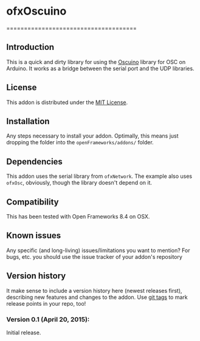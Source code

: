 # ofxOscuino
=====================================

Introduction
------------

This is a quick and dirty library for using the [Oscuino](http://cnmat.berkeley.edu/oscuino) library for OSC on Arduino.  It works as a bridge between the serial port and the UDP libraries.

License
------------

This addon is distributed under the [MIT License](https://en.wikipedia.org/wiki/MIT_License).

Installation
------------
Any steps necessary to install your addon. Optimally, this means just dropping the folder into the `openFrameworks/addons/` folder.

Dependencies
------------

This addon uses the serial library from `ofxNetwork`.
The example also uses `ofxOsc`, obviously, though the library doesn't depend on it.

Compatibility
------------
This has been tested with Open Frameworks 8.4 on OSX.

Known issues
------------
Any specific (and long-living) issues/limitations you want to mention? For bugs, etc. you should use the issue tracker of your addon's repository

Version history
------------
It make sense to include a version history here (newest releases first), describing new features and changes to the addon. Use [git tags](http://learn.github.com/p/tagging.html) to mark release points in your repo, too!

### Version 0.1 (April 20, 2015):
Initial release.
